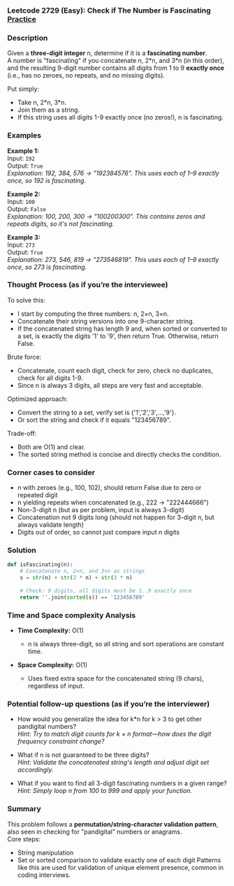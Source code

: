 ### Leetcode 2729 (Easy): Check if The Number is Fascinating [Practice](https://leetcode.com/problems/check-if-the-number-is-fascinating)

### Description  
Given a **three-digit integer** n, determine if it is a **fascinating number**.  
A number is "fascinating" if you concatenate n, 2\*n, and 3\*n (in this order), and the resulting 9-digit number contains all digits from 1 to 9 **exactly once** (i.e., has no zeroes, no repeats, and no missing digits).

Put simply:  
- Take n, 2\*n, 3\*n.  
- Join them as a string.  
- If this string uses all digits 1-9 exactly once (no zeros!), n is fascinating.

### Examples  

**Example 1:**  
Input: `192`  
Output: `True`  
*Explanation: 192, 384, 576 → "192384576". This uses each of 1–9 exactly once, so 192 is fascinating.*

**Example 2:**  
Input: `100`  
Output: `False`  
*Explanation: 100, 200, 300 → "100200300". This contains zeros and repeats digits, so it's not fascinating.*

**Example 3:**  
Input: `273`  
Output: `True`  
*Explanation: 273, 546, 819 → "273546819". This uses each of 1–9 exactly once, so 273 is fascinating.*

### Thought Process (as if you’re the interviewee)  

To solve this:  
- I start by computing the three numbers: n, 2×n, 3×n.  
- Concatenate their string versions into one 9-character string.  
- If the concatenated string has length 9 and, when sorted or converted to a set, is exactly the digits '1' to '9', then return True. Otherwise, return False.

Brute force:  
- Concatenate, count each digit, check for zero, check no duplicates, check for all digits 1-9.  
- Since n is always 3 digits, all steps are very fast and acceptable.

Optimized approach:  
- Convert the string to a set, verify set is {'1','2','3',...,'9'}.  
- Or sort the string and check if it equals "123456789".

Trade-off:  
- Both are O(1) and clear.  
- The sorted string method is concise and directly checks the condition.

### Corner cases to consider  
- n with zeroes (e.g., 100, 102), should return False due to zero or repeated digit  
- n yielding repeats when concatenated (e.g., 222 → "222444666")  
- Non-3-digit n (but as per problem, input is always 3-digit)  
- Concatenation not 9 digits long (should not happen for 3-digit n, but always validate length)  
- Digits out of order, so cannot just compare input n digits

### Solution

```python
def isFascinating(n):
    # Concatenate n, 2×n, and 3×n as strings
    s = str(n) + str(2 * n) + str(3 * n)
    
    # Check: 9 digits, all digits must be 1..9 exactly once
    return ''.join(sorted(s)) == '123456789'
```

### Time and Space complexity Analysis  

- **Time Complexity:** O(1)  
  - n is always three-digit, so all string and sort operations are constant time.

- **Space Complexity:** O(1)  
  - Uses fixed extra space for the concatenated string (9 chars), regardless of input.

### Potential follow-up questions (as if you’re the interviewer)  

- How would you generalize the idea for k\*n for k > 3 to get other pandigital numbers?  
  *Hint: Try to match digit counts for k × n format—how does the digit frequency constraint change?*  

- What if n is not guaranteed to be three digits?  
  *Hint: Validate the concatenated string's length and adjust digit set accordingly.*

- What if you want to find all 3-digit fascinating numbers in a given range?  
  *Hint: Simply loop n from 100 to 999 and apply your function.*

### Summary  
This problem follows a **permutation/string-character validation pattern**, also seen in checking for "pandigital" numbers or anagrams.  
Core steps:
- String manipulation
- Set or sorted comparison to validate exactly one of each digit
Patterns like this are used for validation of unique element presence, common in coding interviews.